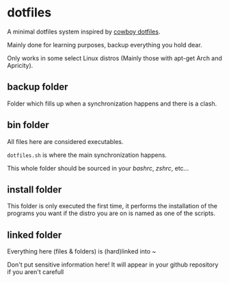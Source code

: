 dotfiles
========
A minimal dotfiles system inspired by [cowboy dotfiles].

Mainly done for learning purposes, backup everything you hold dear.

Only works in some select Linux distros (Mainly those with apt-get Arch and Apricity).

backup folder
-------------
Folder which fills up when a synchronization happens and there is a clash.

bin folder
----------
All files here are considered executables.

`dotfiles.sh` is where the main synchronization happens.

This whole folder should be sourced in your *bashrc*, *zshrc*, etc...

install folder
--------------
This folder is only executed the first time, it performs the installation of 
the programs you want if the distro you are on is named as one of the scripts.

linked folder
-------------
Everything here (files & folders) is (hard)linked into ~

Don't put sensitive information here! It will appear in your github repository if you aren't carefull



[cowboy dotfiles]: https://github.com/cowboy/dotfiles
